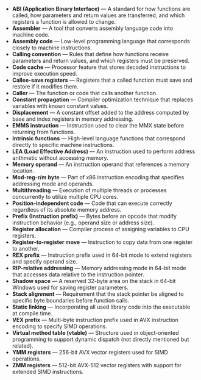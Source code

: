 - **ABI (Application Binary Interface)** — A standard for how functions are called, how parameters and return values are transferred, and which registers a function is allowed to change.
- **Assembler** — A tool that converts assembly language code into machine code.
- **Assembly code** — Low-level programming language that corresponds closely to machine instructions.
- **Calling convention** — Rules that define how functions receive parameters and return values, and which registers must be preserved.
- **Code cache** — Processor feature that stores decoded instructions to improve execution speed.
- **Callee-save registers** — Registers that a called function must save and restore if it modifies them.
- **Caller** — The function or code that calls another function.
- **Constant propagation** — Compiler optimization technique that replaces variables with known constant values.
- **Displacement** — A constant offset added to the address computed by base and index registers in memory addressing.
- **EMMS instruction** — Instruction used to clear the MMX state before returning from functions.
- **Intrinsic functions** — High-level language functions that correspond directly to specific machine instructions.
- **LEA (Load Effective Address)** — An instruction used to perform address arithmetic without accessing memory.
- **Memory operand** — An instruction operand that references a memory location.
- **Mod-reg-r/m byte** — Part of x86 instruction encoding that specifies addressing mode and operands.
- **Multithreading** — Execution of multiple threads or processes concurrently to utilize multiple CPU cores.
- **Position-independent code** — Code that can execute correctly regardless of its absolute memory address.
- **Prefix (Instruction prefix)** — Bytes before an opcode that modify instruction behavior (e.g., operand size or address size).
- **Register allocation** — Compiler process of assigning variables to CPU registers.
- **Register-to-register move** — Instruction to copy data from one register to another.
- **REX prefix** — Instruction prefix used in 64-bit mode to extend registers and specify operand size.
- **RIP-relative addressing** — Memory addressing mode in 64-bit mode that accesses data relative to the instruction pointer.
- **Shadow space** — A reserved 32-byte area on the stack in 64-bit Windows used for saving register parameters.
- **Stack alignment** — Requirement that the stack pointer be aligned to specific byte boundaries before function calls.
- **Static linking** — Incorporating all used library code into the executable at compile time.
- **VEX prefix** — Multi-byte instruction prefix used in AVX instruction encoding to specify SIMD operations.
- **Virtual method table (vtable)** — Structure used in object-oriented programming to support dynamic dispatch (not directly mentioned but related).
- **YMM registers** — 256-bit AVX vector registers used for SIMD operations.
- **ZMM registers** — 512-bit AVX-512 vector registers with support for extended SIMD instructions.
